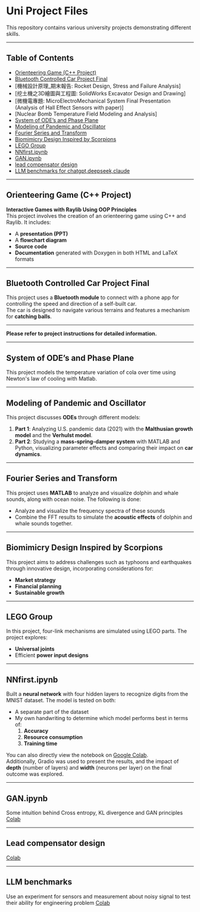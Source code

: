# Uni Project Files

This repository contains various university projects demonstrating different skills.

---

## Table of Contents
- [Orienteering Game (C++ Project)](#orienteering-game-c-project)
- [Bluetooth Controlled Car Project Final](#bluetooth-controlled-car-project-final)
- [機械設計原理_期末報告: Rocket Design, Stress and Failure Analysis]
- [挖土機之3D繪圖與工程圖: SolidWorks Excavator Design and Drawing]
- [微機電專題: MicroElectroMechanical System Final Presentation (Analysis of Hall Effect Sensors with paper)]
- [Nuclear Bomb Temperature Field Modeling and Analysis]
- [System of ODE’s and Phase Plane](#system-of-odes-and-phase-plane)
- [Modeling of Pandemic and Oscillator](#modeling-of-pandemic-and-oscillator)
- [Fourier Series and Transform](#fourier-series-and-transform)
- [Biomimicry Design Inspired by Scorpions](#biomimicry-design-inspired-by-scorpions)
- [LEGO Group](#lego-group)
- [NNfirst.ipynb](#nnfirstipynb)
- [GAN.ipynb](#GANipynb)
- [lead compensator design](#Lead-compensator-design)
- [LLM benchmarks for chatgpt,deepseek,claude](#LLM-benchmarks)

---

## Orienteering Game (C++ Project)
**Interactive Games with Raylib Using OOP Principles**  
This project involves the creation of an orienteering game using C++ and Raylib. It includes:
- A **presentation (PPT)**
- A **flowchart diagram**
- **Source code**
- **Documentation** generated with Doxygen in both HTML and LaTeX formats

---

## Bluetooth Controlled Car Project Final
This project uses a **Bluetooth module** to connect with a phone app for controlling the speed and direction of a self-built car.   
The car is designed to navigate various terrains and features a mechanism for **catching balls**.

---

**Please refer to project instructions for detailed information.**

---

## System of ODE’s and Phase Plane
This project models the temperature variation of cola over time using Newton's law of cooling with Matlab.  

---

## Modeling of Pandemic and Oscillator
This project discusses **ODEs** through different models:
1. **Part 1**: Analyzing U.S. pandemic data (2021) with the **Malthusian growth model** and the **Verhulst model**.
2. **Part 2**: Studying a **mass-spring-damper system** with MATLAB and Python, visualizing parameter effects and comparing their impact on **car dynamics**.

---

## Fourier Series and Transform
This project uses **MATLAB** to analyze and visualize dolphin and whale sounds, along with ocean noise. The following is done:
- Analyze and visualize the frequency spectra of these sounds
- Combine the FFT results to simulate the **acoustic effects** of dolphin and whale sounds together.

---

## Biomimicry Design Inspired by Scorpions
This project aims to address challenges such as typhoons and earthquakes through innovative design, incorporating considerations for:

- **Market strategy**
- **Financial planning**
- **Sustainable growth**  

---

## LEGO Group
In this project, four-link mechanisms are simulated using LEGO parts. The project explores:
- **Universal joints**
- Efficient **power input designs**

---

## NNfirst.ipynb
Built a **neural network** with four hidden layers to recognize digits from the MNIST dataset. The model is tested on both:
- A separate part of the dataset
- My own handwriting to determine which model performs best in terms of:
  1. **Accuracy**
  2. **Resource consumption**
  3. **Training time**
  
You can also directly view the notebook on [Google Colab](https://colab.research.google.com/drive/1HowV9ni0lMTnJy9WerZsJyQjUspaMsKy?usp=sharing).  
Additionally, Gradio was used to present the results, and the impact of **depth** (number of layers) and **width** (neurons per layer) on the final outcome was explored.

---
## GAN.ipynb
Some intuition behind Cross entropy, KL divergence and GAN principles [Colab](https://colab.research.google.com/drive/1WiN1Ft4An4Hd6rtGY94BkcjZcJwr3Uys?usp=sharing)

---

## Lead compensator design
[Colab](https://colab.research.google.com/drive/1LwVyRRtY4BolSafNuxeQfUuYrQIB7VsF?usp=sharing)

---

## LLM benchmarks
Use an experiment for sensors and measurement about noisy signal to test their ability for engineering problem
[Colab](https://colab.research.google.com/drive/19Vtolct8-K_xV6w_VDNTjh_YSn8_P9iG?usp=sharing)

